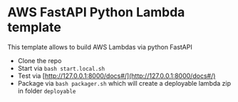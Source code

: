 # AWS FastAPI Python Lambda template

This template allows to build AWS Lambdas via python FastAPI

- Clone the repo
- Start via `bash start.local.sh`
- Test via [http://127.0.0.1:8000/docs#/](http://127.0.0.1:8000/docs#/)
- Package via `bash packager.sh` which will create a deployable lambda zip in folder `deployable`